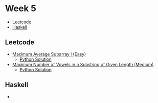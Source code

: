 # Week 5

- [Leetcode](#leetcode)
- [Haskell](#haskell)

## Leetcode

- [Maximum Average Subarray I (Easy)](https://leetcode.com/problems/maximum-average-subarray-i/)
  - [Python Solution](leetcode_sols/leetcode_1_sol.py)
- [Maximum Number of Vowels in a Substring of Given Length (Medium)](https://leetcode.com/problems/maximum-number-of-vowels-in-a-substring-of-given-length/)
  - [Python Solution](leetcode_sols/leetcode_2_sol.py)

## Haskell

- 

<!-- ## Sketches

For the diagrams drawn during the session, refer to [this pdf](sketches.pdf). -->
